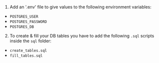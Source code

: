 1. Add an '.env' file to give values to the following environment variables:

- `POSTGRES_USER`
- `POSTGRES_PASSWORD`
- `POSTGRES_DB`

2. To create & fill your DB tables you have to add the following `.sql` scripts inside the `sql` folder:

- `create_tables.sql`
- `fill_tables.sql`
